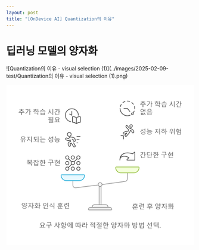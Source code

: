 ```yaml
---
layout: post
title: "[OnDevice AI] Quantization의 이유"
---
```


# 딥러닝 모델의 양자화



![Quantization의 이유 - visual selection (1)](../images/2025-02-09-test/Quantization의 이유 - visual selection (1).png)



![Quantization1-2](../images/2025-02-09-test/Quantization1-2.png)